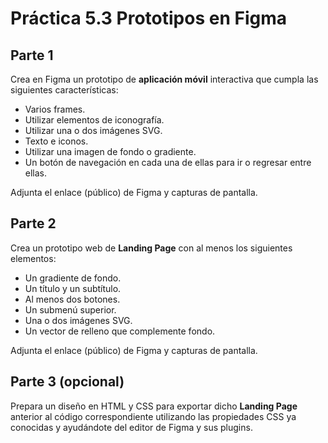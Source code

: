 # Práctica 5.3 Prototipos en Figma

## Parte 1

Crea en Figma un prototipo de **aplicación móvil** interactiva que cumpla las siguientes características:
-   Varios frames.
-   Utilizar elementos de iconografía.
-   Utilizar una o dos imágenes SVG.
-   Texto e iconos.
-   Utilizar una imagen de fondo o gradiente.
-   Un botón de navegación en cada una de ellas para ir o regresar entre ellas.

Adjunta el enlace (público) de Figma y capturas de pantalla.

## Parte 2

Crea un prototipo web de **Landing Page** con al menos los siguientes elementos:
-   Un gradiente de fondo.
-   Un título y un subtítulo.
-   Al menos dos botones.
-   Un submenú superior.
-   Una o dos imágenes SVG.
-   Un vector de relleno que complemente fondo.

Adjunta el enlace (público) de Figma y capturas de pantalla.

## Parte 3 (opcional)

Prepara un diseño en HTML y CSS para exportar dicho **Landing Page** anterior al código correspondiente utilizando las propiedades CSS ya conocidas y ayudándote del editor de Figma y sus plugins. 
